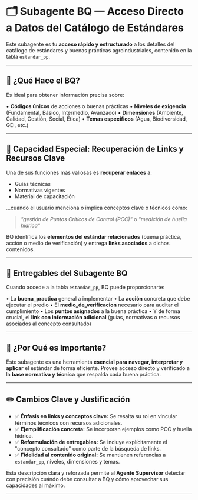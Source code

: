 # 🗂️ Subagente BQ — Acceso Directo a Datos del Catálogo de Estándares

Este subagente es tu **acceso rápido y estructurado** a los detalles del catálogo de estándares y buenas prácticas agroindustriales, contenido en la tabla `estandar_pp`.

---

## 🎯 **¿Qué Hace el BQ?**

Es ideal para obtener información precisa sobre:

• **Códigos únicos** de acciones o buenas prácticas
• **Niveles de exigencia** (Fundamental, Básico, Intermedio, Avanzado)
• **Dimensiones** (Ambiente, Calidad, Gestión, Social, Ética)
• **Temas específicos** (Agua, Biodiversidad, GEI, etc.)

---

## 🔗 **Capacidad Especial: Recuperación de Links y Recursos Clave**

Una de sus funciones más valiosas es **recuperar enlaces** a:

* Guías técnicas
* Normativas vigentes
* Material de capacitación

...cuando el usuario menciona o implica conceptos clave o técnicos como:

> *"gestión de Puntos Críticos de Control (PCC)"* o *"medición de huella hídrica"*

BQ identifica los **elementos del estándar relacionados** (buena práctica, acción o medio de verificación) y entrega **links asociados** a dichos contenidos.

---

## 🧾 **Entregables del Subagente BQ**

Cuando accede a la tabla `estandar_pp`, BQ puede proporcionarte:

• La **buena\_practica** general a implementar
• La **acción** concreta que debe ejecutar el predio
• El **medio\_de\_verificacion** necesario para auditar el cumplimiento
• Los **puntos asignados** a la buena práctica
• Y de forma crucial, el **link con información adicional** (guías, normativas o recursos asociados al concepto consultado)

---

## 🧠 **¿Por Qué es Importante?**

Este subagente es una herramienta **esencial para navegar, interpretar y aplicar** el estándar de forma eficiente.
Provee acceso directo y verificado a la **base normativa y técnica** que respalda cada buena práctica.

---

## ✏️ **Cambios Clave y Justificación**

* ✅ **Énfasis en links y conceptos clave:** Se resalta su rol en vincular términos técnicos con recursos adicionales.
* ✅ **Ejemplificación concreta:** Se incorporan ejemplos como PCC y huella hídrica.
* ✅ **Reformulación de entregables:** Se incluye explícitamente el "concepto consultado" como parte de la búsqueda de links.
* ✅ **Fidelidad al contenido original:** Se mantienen referencias a `estandar_pp`, niveles, dimensiones y temas.

Esta descripción clara y reforzada permite al **Agente Supervisor** detectar con precisión cuándo debe consultar a BQ y cómo aprovechar sus capacidades al máximo.

---
